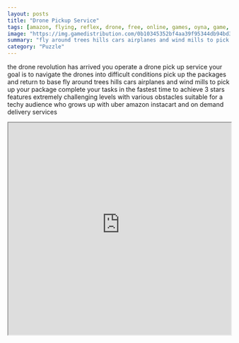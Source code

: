 ```yaml
---
layout: posts
title: "Drone Pickup Service"
tags: [amazon, flying, reflex, drone, free, online, games, oyna, game, free, games, play, play, games]
image: "https://img.gamedistribution.com/0b10345352bf4aa39f95344db94bd308-512x384.jpeg"
summary: "fly around trees hills cars airplanes and wind mills to pick up your package  free online games oyna game free games play play games"
category: "Puzzle"
---
```


the drone revolution has arrived you operate a drone pick up service your goal is to navigate the drones into difficult conditions pick up the packages and return to base fly around trees hills cars airplanes and wind mills to pick up your package complete your tasks in the fastest time to achieve 3 stars features extremely challenging levels with various obstacles suitable for a techy audience who grows up with uber amazon instacart and on demand delivery services

<iframe width="100%" height="480px;" src="https://html5.gamedistribution.com/0b10345352bf4aa39f95344db94bd308/"></iframe>